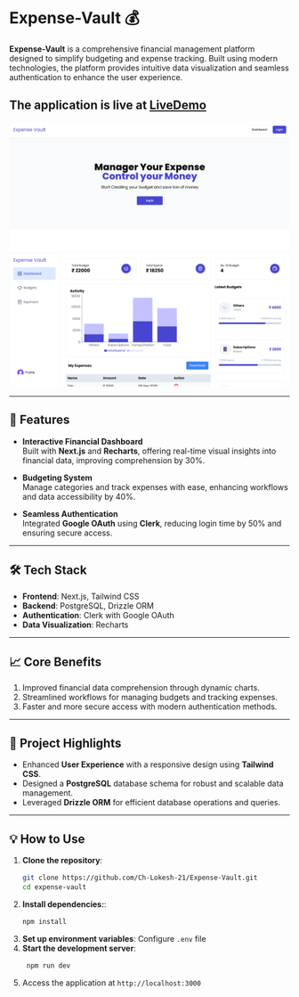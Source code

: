 # Expense-Vault 💰

**Expense-Vault** is a comprehensive financial management platform designed to simplify budgeting and expense tracking. Built using modern technologies, the platform provides intuitive data visualization and seamless authentication to enhance the user experience.

## The application is live at [LiveDemo](https://expense-vault.vercel.app/)

![image](https://github.com/Ch-Lokesh-21/Expense-Vault/blob/7e5aabff91732699052439b088d9df61d69de229/image.png)
![image1](https://github.com/Ch-Lokesh-21/Expense-Vault/blob/7e5aabff91732699052439b088d9df61d69de229/image1.png)

---

## 🚀 Features

- **Interactive Financial Dashboard**  
   Built with **Next.js** and **Recharts**, offering real-time visual insights into financial data, improving comprehension by 30%.  
   
- **Budgeting System**  
   Manage categories and track expenses with ease, enhancing workflows and data accessibility by 40%.  

- **Seamless Authentication**  
   Integrated **Google OAuth** using **Clerk**, reducing login time by 50% and ensuring secure access.

---

## 🛠️ Tech Stack

- **Frontend**: Next.js, Tailwind CSS  
- **Backend**: PostgreSQL, Drizzle ORM  
- **Authentication**: Clerk with Google OAuth  
- **Data Visualization**: Recharts  

---

## 📈 Core Benefits

1. Improved financial data comprehension through dynamic charts.  
2. Streamlined workflows for managing budgets and tracking expenses.  
3. Faster and more secure access with modern authentication methods.

---

## 🧩 Project Highlights

- Enhanced **User Experience** with a responsive design using **Tailwind CSS**.  
- Designed a **PostgreSQL** database schema for robust and scalable data management.  
- Leveraged **Drizzle ORM** for efficient database operations and queries.

---

## 💡 How to Use

1. **Clone the repository**:  
   ```bash
   git clone https://github.com/Ch-Lokesh-21/Expense-Vault.git
   cd expense-vault
   ```
2. **Install dependencies:**:  
   ```bash
   npm install
   ```
3. **Set up environment variables**:  Configure `.env` file
4. **Start the development server**:
   ```bash
    npm run dev
   ```
5. Access the application at `http://localhost:3000`
